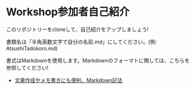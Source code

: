 # Workshop参加者自己紹介

このリポジトリーをcloneして、自己紹介をアップしましょう! 

書類名は「半角英数文字で自分の名前.md」にしてください。(例: AtsushiTadokoro.md)

書式はMarkdownを使用します。Markdownのフォーマトに関しては、こちらを参照してください!

- [文章作成やメモ書きにも便利、Markdown記法](http://kojika17.com/2013/01/starting-markdown.html)
